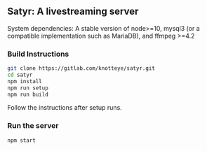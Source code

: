 ## Satyr: A livestreaming server

System dependencies: A stable version of node>=10, mysql3 (or a compatible implementation such as MariaDB), and ffmpeg >=4.2

### Build Instructions
```bash
git clone https://gitlab.com/knotteye/satyr.git
cd satyr
npm install
npm run setup
npm run build
```
Follow the instructions after setup runs.

### Run the server
```bash
npm start
```
